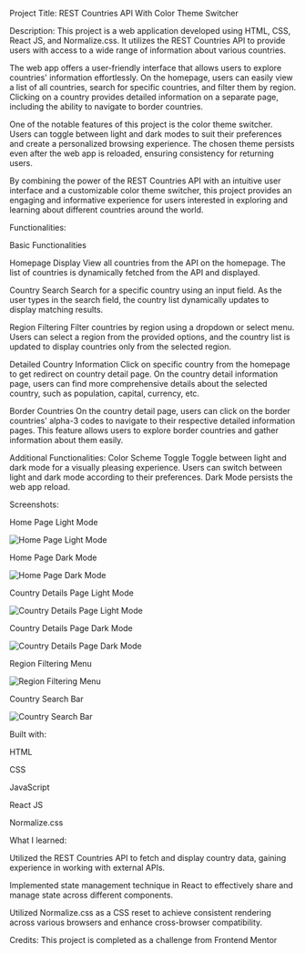 Project Title: REST Countries API With Color Theme Switcher



Description: 
This project is a web application developed using HTML, CSS, React JS, and Normalize.css. It utilizes the REST Countries API to provide users with access to a wide range of information about various countries.

The web app offers a user-friendly interface that allows users to explore countries' information effortlessly. On the homepage, users can easily view a list of all countries, search for specific countries, and filter them by region. Clicking on a country provides detailed information on a separate page, including the ability to navigate to border countries.

One of the notable features of this project is the color theme switcher. Users can toggle between light and dark modes to suit their preferences and create a personalized browsing experience. The chosen theme persists even after the web app is reloaded, ensuring consistency for returning users.

By combining the power of the REST Countries API with an intuitive user interface and a customizable color theme switcher, this project provides an engaging and informative experience for users interested in exploring and learning about different countries around the world.



Functionalities:

Basic Functionalities

Homepage Display
View all countries from the API on the homepage.
The list of countries is dynamically fetched from the API and displayed.

Country Search
Search for a specific country using an input field.
As the user types in the search field, the country list dynamically updates to display matching results.

Region Filtering
Filter countries by region using a dropdown or select menu.
Users can select a region from the provided options, and the country list is updated to display countries only from the selected region.

Detailed Country Information
Click on specific country from the homepage to get redirect on country detail page.
On the country detail information page, users can find more comprehensive details about the selected country, such as population, capital, currency, etc.

Border Countries
On the country detail page, users can click on the border countries' alpha-3 codes to navigate to their respective detailed information pages.
This feature allows users to explore border countries and gather information about them easily.

Additional Functionalities:
Color Scheme Toggle
Toggle between light and dark mode for a visually pleasing experience.
Users can switch between light and dark mode according to their preferences. Dark Mode persists the web app reload.



Screenshots:

Home Page Light Mode

![Home Page Light Mode](https://drive.google.com/uc?id=1_qq3YyrVcU3CCiV2pkIgI_L9Wd6j1dqt)



Home Page Dark Mode

![Home Page Dark Mode](https://drive.google.com/uc?id=15vussBvLMPyVVC8bnVr0YkbswgWxtygX)



Country Details Page Light Mode

![Country Details Page Light Mode](https://drive.google.com/uc?id=1kDYr6G-AefRzOpIK-HHTbLOcy9fIhfLR)



Country Details Page Dark Mode

![Country Details Page Dark Mode](https://drive.google.com/uc?id=1C_IfUZJ2MqEjmJ1e6knnV78znORlCaZA)



Region Filtering Menu

![Region Filtering Menu](https://drive.google.com/uc?id=1d89oSF9ECRWErYGxCmwHWFXiTFGDBQs2)



Country Search Bar

![Country Search Bar](https://drive.google.com/uc?id=16XaQMY7jfBPMU6O-gDJYPaHdt_bRaGUh)



Built with:

HTML

CSS

JavaScript

React JS

Normalize.css



What I learned:

Utilized the REST Countries API to fetch and display country data, gaining experience in working with external APIs.

Implemented state management technique in React to effectively share and manage state across different components.

Utilized Normalize.css as a CSS reset to achieve consistent rendering across various browsers and enhance cross-browser compatibility.

Credits: 
This project is completed as a challenge from Frontend Mentor
